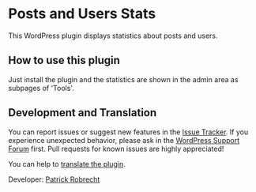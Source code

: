 # Posts and Users Stats

This WordPress plugin displays statistics about posts and users.


## How to use this plugin

Just install the plugin and the statistics are shown in the admin area as subpages of 'Tools'.


## Development and Translation

You can report issues or suggest new features in the [Issue Tracker](https://github.com/patrickrobrecht/posts-and-users-stats/issues). If you experience unexpected behavior, please ask in the [WordPress Support Forum](https://wordpress.org/support/plugin/posts-and-users-stats) first. Pull requests for known issues are highly appreciated!

You can help to [translate the plugin](https://translate.wordpress.org/projects/wp-plugins/posts-and-users-stats).

Developer: [Patrick Robrecht](https://patrick-robrecht.de/)
